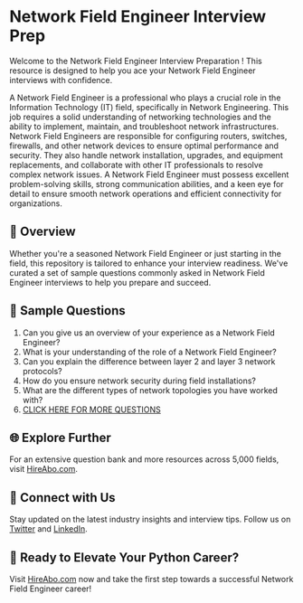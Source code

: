 # Network Field Engineer Interview Prep

Welcome to the Network Field Engineer Interview Preparation ! This resource is designed to help you ace your Network Field Engineer interviews with confidence.

A Network Field Engineer is a professional who plays a crucial role in the Information Technology (IT) field, specifically in Network Engineering. This job requires a solid understanding of networking technologies and the ability to implement, maintain, and troubleshoot network infrastructures. Network Field Engineers are responsible for configuring routers, switches, firewalls, and other network devices to ensure optimal performance and security. They also handle network installation, upgrades, and equipment replacements, and collaborate with other IT professionals to resolve complex network issues. A Network Field Engineer must possess excellent problem-solving skills, strong communication abilities, and a keen eye for detail to ensure smooth network operations and efficient connectivity for organizations.

## 🚀 Overview

Whether you're a seasoned Network Field Engineer or just starting in the field, this repository is tailored to enhance your interview readiness. We've curated a set of sample questions commonly asked in Network Field Engineer interviews to help you prepare and succeed.

## 📝 Sample Questions

1. Can you give us an overview of your experience as a Network Field Engineer?
2. What is your understanding of the role of a Network Field Engineer?
3. Can you explain the difference between layer 2 and layer 3 network protocols?
4. How do you ensure network security during field installations?
5. What are the different types of network topologies you have worked with?
6. [CLICK HERE FOR MORE QUESTIONS](https://hireabo.com/job/0_1_27/Network%20Field%20Engineer)

## 🌐 Explore Further

For an extensive question bank and more resources across 5,000 fields, visit [HireAbo.com](https://www.hireabo.com).

## 📱 Connect with Us

Stay updated on the latest industry insights and interview tips. Follow us on [Twitter](https://twitter.com/hireabo) and [LinkedIn](https://www.linkedin.com/in/hire-abo-3609972a8/).

## 🚀 Ready to Elevate Your Python Career?

Visit [HireAbo.com](https://www.hireabo.com) now and take the first step towards a successful Network Field Engineer career!
